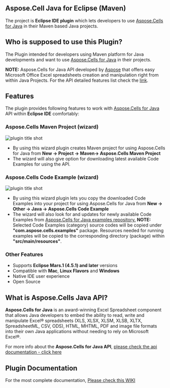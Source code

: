 ﻿## Aspose.Cell Java for Eclipse (Maven)

The project is **Eclipse IDE plugin**  which lets developers to use [Aspose.Cells for Java](https://www.aspose.com/products/cells/java) in their Maven based Java projects. 

## Who is supposed to use this **Plugin?**

The Plugin intended for developers using Maven platform for Java developments and want to use [Aspose.Cells for Java](https://www.aspose.com/products/cells/java) in their projects.

**NOTE:** Aspose.Cells for Java API developed by [Aspose](http://www.aspose.com) that offers easy Microsoft Office Excel spreadsheets creation and manipulation right from within Java Projects. For the API detailed features list check the [link](https://docs.aspose.com/display/cellsjava/Product+Overview).

## **Features**

The plugin provides following features to work with [Aspose.Cells for Java](https://www.aspose.com/products/cells/java) API within **Eclipse IDE** comfortably:

### Aspose.Cells Maven Project (wizard)
![plugin title shot](http://i.imgur.com/IRfaO7P.png)
*   By using this wizard plugin creates Maven project for using Aspose.Cells for Java from **New -> Project -> Maven-> Aspose.Cells Maven Project**
*   The wizard will also give option for downloading latest available Code Examples for using the API.

### Aspose.Cells Code Example (wizard)
![plugin title shot](http://i.imgur.com/wUbPi8F.png)
*   By using this wizard plugin lets you copy the downloaded Code Examples into your project for using Aspose.Cells for Java from **New -> Other -> Java -> Aspose.Cells Code Example**
*   The wizard will also look for and updates for newly available Code Examples from [Aspose.Cells for Java examples repository.](https://github.com/aspose-cells/Aspose.Cells-for-Java/tree/master/Examples)
     **NOTE:** Selected Code Examples (category) source codes will be copied under **"com.aspose.cells.examples"** package. Resources needed for running examples will be copied to the corresponding directory (package) within **"src/main/resources"**.	    

### Other Features

*   Supports **Eclipse Mars.1 (4.5.1) and later** versions
*   Compatible with **Mac**, **Linux Flavors** and **Windows**
*   Native IDE user experience
*   Open Source

## What is Aspose.Cells Java API?

**Aspose.Cells for Java** is an award-winning Excel Spreadsheet component that allows Java developers to embed the ability to read, write and manipulate Excel® spreadsheets (XLS, XLSX, XLSM, XLSB, XLTX, SpreadsheetML, CSV, ODS), HTML, MHTML, PDF and image file formats into their own Java applications without needing to rely on Microsoft Excel®.

For more info about the **Aspose.Cells for Java API**, [please check the api documentation - click here](https://docs.aspose.com/display/cellsjava/home)

## Plugin Documentation

For the most complete documentation,  [Please check this WIKI](https://docs.aspose.com//display/cellsjava/Aspose.Cells+Java+for+Eclipse+(Maven))
